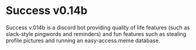 # Success v0.14b
Success v.014b is a discord bot providing quality of life features (such as slack-style pingwords and reminders) and fun features such as stealing profile pictures and running an easy-access meme database.
